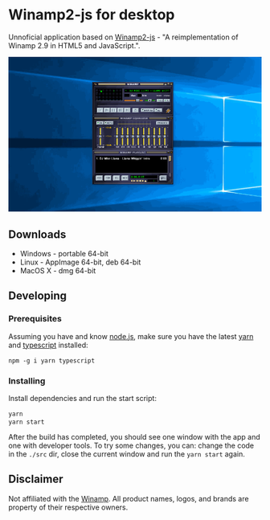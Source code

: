 # Winamp2-js for desktop

Unnoficial application based on [Winamp2-js](https://github.com/captbaritone/winamp2-js) - "A reimplementation of Winamp 2.9 in HTML5 and JavaScript.".

[![Screenshot of Winamp2-js for desktop](./screen.gif)](https://github.com/durasj/winamp2-js-desktop)

## Downloads
- Windows - portable 64-bit
- Linux - AppImage 64-bit, deb 64-bit
- MacOS X - dmg 64-bit

## Developing

### Prerequisites

Assuming you have and know [node.js](https://nodejs.org/en/), make sure you have the latest [yarn](https://yarnpkg.com/lang/en/) and [typescript](https://www.typescriptlang.org/) installed:

```
npm -g i yarn typescript
```

### Installing

Install dependencies and run the start script:

```
yarn
yarn start
```

After the build has completed, you should see one window with the app and one with developer tools. To try some changes, you can: change the code in the `./src` dir, close the current window and run the `yarn start` again.

## Disclaimer
Not affiliated with the [Winamp](http://www.winamp.com/). All product names, logos, and brands are property of their respective owners.